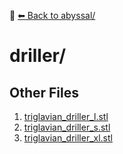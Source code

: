 📁 [⬅ Back to abyssal/](../README.md)

# driller/


## Other Files
1. [triglavian_driller_l.stl](./triglavian_driller_l.stl)
2. [triglavian_driller_s.stl](./triglavian_driller_s.stl)
3. [triglavian_driller_xl.stl](./triglavian_driller_xl.stl)